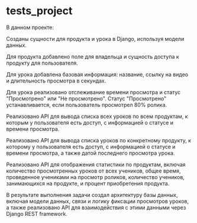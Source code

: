 # tests_project
В данном проекте:

Созданы сущности для продукта и урока в Django, используя модели данных.

Для продукта добавлено поле для владельца и сущность доступа к продукту для пользователя.

Для урока добавлена базовая информация: название, ссылку на видео и длительность просмотра в секундах.

Для урока реализовано отслеживание времени просмотра и статус "Просмотрено" или "Не просмотрено".
Статус "Просмотрено" устанавливается, если пользователь просмотрел 80% ролика.

Реализовано API для вывода списка всех уроков по всем продуктам, к которым у пользователя есть доступ,
с информацией о статусе и времени просмотра.

Реализовано API для вывода списка уроков по конкретному продукту, к которому у пользователя есть доступ,
с информацией о статусе и времени просмотра, а также датой последнего просмотра урока.

Реализовано API для отображения статистики по продуктам, включая количество просмотренных уроков от всех учеников,
 общее время, проведенное учениками на просмотр роликов, количество учеников, занимающихся на продукте,
 и процент приобретения продукта.

В результате выполнения задачи создал архитектуру базы данных, включая модели данных,
связи и логику фиксации просмотров уроков, а также реализовано API для взаимодействия
с этими данными через Django REST framework.



